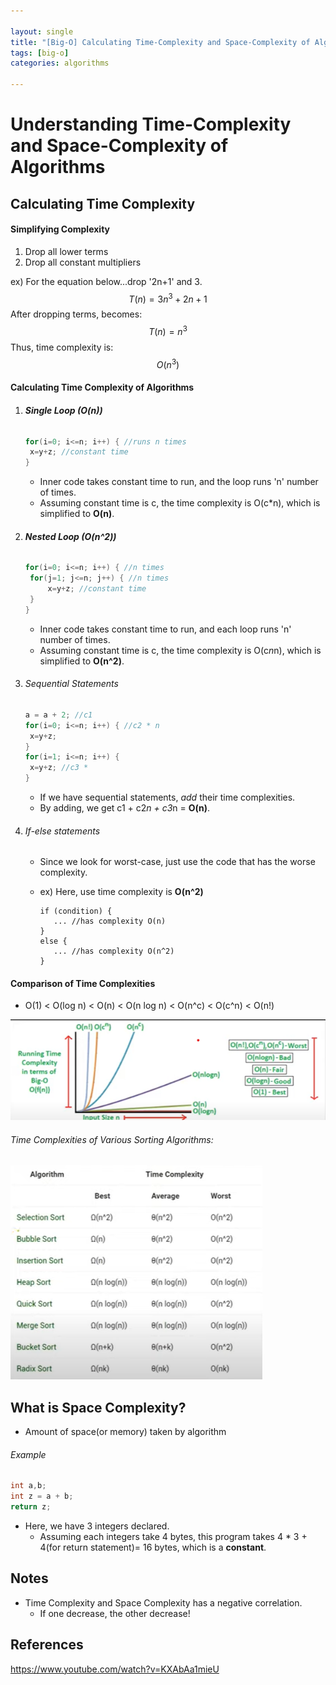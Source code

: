 ```yaml
---

layout: single
title: "[Big-O] Calculating Time-Complexity and Space-Complexity of Algorithms"
tags: [big-o]
categories: algorithms

---
```


# Understanding Time-Complexity and Space-Complexity of Algorithms

## Calculating Time Complexity

#### Simplifying Complexity

1. Drop all lower terms
2. Drop all constant multipliers

ex) For the equation below...drop '2n+1' and 3.
$$
T(n)=3n^3 +2n+1
$$
After dropping terms, becomes:
$$
T(n)=n^3
$$
Thus, time complexity is: 
$$
O(n^3)
$$

#### Calculating Time Complexity of Algorithms

1. ###### **Single Loop (O(n))**

   ```c++
   for(i=0; i<=n; i++) { //runs n times
   	x=y+z; //constant time
   }
   ```

   - Inner code takes constant time to run, and the loop runs 'n' number of times.
   - Assuming constant time is c, the time complexity is O(c*n), which is simplified to **O(n)**.

   

2. ###### **Nested Loop (O(n^2))**

   ```c++
   for(i=0; i<=n; i++) { //n times
   	for(j=1; j<=n; j++) { //n times
   		x=y+z; //constant time
   	}
   }
   ```

   - Inner code takes constant time to run, and each loop runs 'n' number of times.
   - Assuming constant time is c, the time complexity is O(c*n*n), which is simplified to **O(n^2)**.

3. ###### Sequential Statements

   ```c++
   a = a + 2; //c1
   for(i=0; i<=n; i++) { //c2 * n
   	x=y+z; 
   }
   for(i=1; i<=n; i++) { 
   	x=y+z; //c3 * 
   }
   ```

   - If we have sequential statements, *add* their time complexities.
   - By adding, we get c1 + c2*n + c3*n = **O(n)**.

4. ###### If-else statements

   - Since we look for worst-case, just use the code that has the worse complexity.

   - ex)  Here, use time complexity is **O(n^2)**

     ```
     if (condition) {
     	...	//has complexity O(n)
     }
     else {
     	...	//has complexity O(n^2)
     }
     ```



#### Comparison of Time Complexities

- O(1) < O(log n) < O(n) < O(n log n) < O(n^c) < O(c^n) < O(n!)

![image-20211201031447333](/images/2021-12-01-competitive-coding-2/image-20211201031447333.png)

###### Time Complexities of Various Sorting Algorithms:

![image-20211201031655832](/images/2021-12-01-competitive-coding-2/image-20211201031655832.png)



## What is Space Complexity?

- Amount of space(or memory) taken by algorithm

###### Example

```c++
int a,b;
int z = a + b;
return z;
```

- Here, we have 3 integers declared.
  - Assuming each integers take 4 bytes, this program takes 4 * 3 + 4(for return statement)= 16 bytes, which is a **constant**.

## Notes

- Time Complexity and Space Complexity has a negative correlation.
  - If one decrease, the other decrease!

## References

https://www.youtube.com/watch?v=KXAbAa1mieU